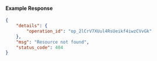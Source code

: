 <!-- Code generated for API Clients. DO NOT EDIT. -->

#### Example Response

```json
{
	"details": {
		"operation_id": "op_2lCrV7XUul4RsUeikf4iwzCVvGk"
	},
	"msg": "Resource not found",
	"status_code": 404
}
```
